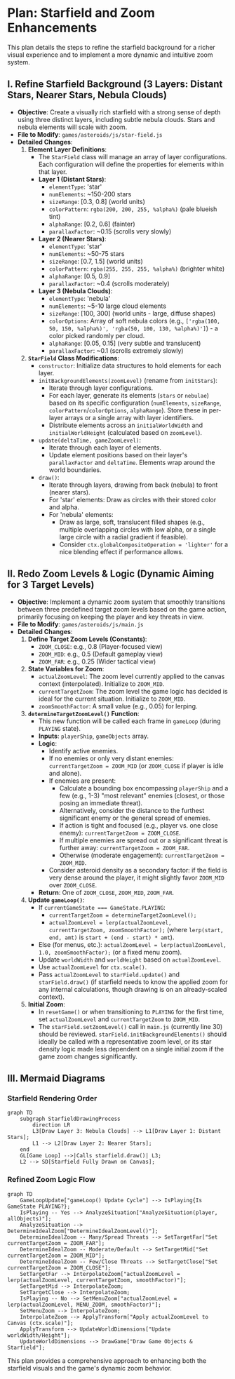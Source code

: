 # Plan: Starfield and Zoom Enhancements

This plan details the steps to refine the starfield background for a richer visual experience and to implement a more dynamic and intuitive zoom system.

## I. Refine Starfield Background (3 Layers: Distant Stars, Nearer Stars, Nebula Clouds)

*   **Objective**: Create a visually rich starfield with a strong sense of depth using three distinct layers, including subtle nebula clouds. Stars and nebula elements will scale with zoom.
*   **File to Modify**: `games/asteroids/js/star-field.js`
*   **Detailed Changes**:
    1.  **Element Layer Definitions**:
        *   The `StarField` class will manage an array of layer configurations. Each configuration will define the properties for elements within that layer.
        *   **Layer 1 (Distant Stars)**:
            *   `elementType`: 'star'
            *   `numElements`: ~150-200 stars
            *   `sizeRange`: [0.3, 0.8] (world units)
            *   `colorPattern`: `rgba(200, 200, 255, %alpha%)` (pale blueish tint)
            *   `alphaRange`: [0.2, 0.6] (fainter)
            *   `parallaxFactor`: ~0.15 (scrolls very slowly)
        *   **Layer 2 (Nearer Stars)**:
            *   `elementType`: 'star'
            *   `numElements`: ~50-75 stars
            *   `sizeRange`: [0.7, 1.5] (world units)
            *   `colorPattern`: `rgba(255, 255, 255, %alpha%)` (brighter white)
            *   `alphaRange`: [0.5, 0.9]
            *   `parallaxFactor`: ~0.4 (scrolls moderately)
        *   **Layer 3 (Nebula Clouds)**:
            *   `elementType`: 'nebula'
            *   `numElements`: ~5-10 large cloud elements
            *   `sizeRange`: [100, 300] (world units - large, diffuse shapes)
            *   `colorOptions`: Array of soft nebula colors (e.g., `['rgba(100, 50, 150, %alpha%)', 'rgba(50, 100, 130, %alpha%)']`) - a color picked randomly per cloud.
            *   `alphaRange`: [0.05, 0.15] (very subtle and translucent)
            *   `parallaxFactor`: ~0.1 (scrolls extremely slowly)
    2.  **`StarField` Class Modifications**:
        *   `constructor`: Initialize data structures to hold elements for each layer.
        *   `initBackgroundElements(zoomLevel)` (rename from `initStars`):
            *   Iterate through layer configurations.
            *   For each layer, generate its elements (`stars` or `nebulae`) based on its specific configuration (`numElements`, `sizeRange`, `colorPattern`/`colorOptions`, `alphaRange`). Store these in per-layer arrays or a single array with layer identifiers.
            *   Distribute elements across an `initialWorldWidth` and `initialWorldHeight` (calculated based on `zoomLevel`).
        *   `update(deltaTime, gameZoomLevel)`:
            *   Iterate through each layer of elements.
            *   Update element positions based on their layer's `parallaxFactor` and `deltaTime`. Elements wrap around the world boundaries.
        *   `draw()`:
            *   Iterate through layers, drawing from back (nebula) to front (nearer stars).
            *   For 'star' elements: Draw as circles with their stored color and alpha.
            *   For 'nebula' elements:
                *   Draw as large, soft, translucent filled shapes (e.g., multiple overlapping circles with low alpha, or a single large circle with a radial gradient if feasible).
                *   Consider `ctx.globalCompositeOperation = 'lighter'` for a nice blending effect if performance allows.

## II. Redo Zoom Levels & Logic (Dynamic Aiming for 3 Target Levels)

*   **Objective**: Implement a dynamic zoom system that smoothly transitions between three predefined target zoom levels based on the game action, primarily focusing on keeping the player and key threats in view.
*   **File to Modify**: `games/asteroids/js/main.js`
*   **Detailed Changes**:
    1.  **Define Target Zoom Levels (Constants)**:
        *   `ZOOM_CLOSE`: e.g., 0.8 (Player-focused view)
        *   `ZOOM_MID`: e.g., 0.5 (Default gameplay view)
        *   `ZOOM_FAR`: e.g., 0.25 (Wider tactical view)
    2.  **State Variables for Zoom**:
        *   `actualZoomLevel`: The zoom level currently applied to the canvas context (interpolated). Initialize to `ZOOM_MID`.
        *   `currentTargetZoom`: The zoom level the game logic has decided is ideal for the current situation. Initialize to `ZOOM_MID`.
        *   `zoomSmoothFactor`: A small value (e.g., 0.05) for lerping.
    3.  **`determineTargetZoomLevel()` Function**:
        *   This new function will be called each frame in `gameLoop` (during `PLAYING` state).
        *   **Inputs**: `playerShip`, `gameObjects` array.
        *   **Logic**:
            *   Identify active enemies.
            *   If no enemies or only very distant enemies: `currentTargetZoom = ZOOM_MID` (or `ZOOM_CLOSE` if player is idle and alone).
            *   If enemies are present:
                *   Calculate a bounding box encompassing `playerShip` and a few (e.g., 1-3) "most relevant" enemies (closest, or those posing an immediate threat).
                *   Alternatively, consider the distance to the furthest significant enemy or the general spread of enemies.
                *   If action is tight and focused (e.g., player vs. one close enemy): `currentTargetZoom = ZOOM_CLOSE`.
                *   If multiple enemies are spread out or a significant threat is further away: `currentTargetZoom = ZOOM_FAR`.
                *   Otherwise (moderate engagement): `currentTargetZoom = ZOOM_MID`.
            *   Consider asteroid density as a secondary factor: if the field is very dense around the player, it might slightly favor `ZOOM_MID` over `ZOOM_CLOSE`.
        *   **Return**: One of `ZOOM_CLOSE`, `ZOOM_MID`, `ZOOM_FAR`.
    4.  **Update `gameLoop()`**:
        *   If `currentGameState === GameState.PLAYING`:
            *   `currentTargetZoom = determineTargetZoomLevel();`
            *   `actualZoomLevel = lerp(actualZoomLevel, currentTargetZoom, zoomSmoothFactor);` (where `lerp(start, end, amt)` is `start + (end - start) * amt`).
        *   Else (for menus, etc.): `actualZoomLevel = lerp(actualZoomLevel, 1.0, zoomSmoothFactor);` (or a fixed menu zoom).
        *   Update `worldWidth` and `worldHeight` based on `actualZoomLevel`.
        *   Use `actualZoomLevel` for `ctx.scale()`.
        *   Pass `actualZoomLevel` to `starField.update()` and `starField.draw()` (if starfield needs to know the applied zoom for any internal calculations, though drawing is on an already-scaled context).
    5.  **Initial Zoom**:
        *   In `resetGame()` or when transitioning to `PLAYING` for the first time, set `actualZoomLevel` and `currentTargetZoom` to `ZOOM_MID`.
        *   The `starField.setZoomLevel()` call in `main.js` (currently line 30) should be reviewed. `starField.initBackgroundElements()` should ideally be called with a representative zoom level, or its star density logic made less dependent on a single initial zoom if the game zoom changes significantly.

## III. Mermaid Diagrams

### Starfield Rendering Order

```mermaid
graph TD
    subgraph StarfieldDrawingProcess
        direction LR
        L3[Draw Layer 3: Nebula Clouds] --> L1[Draw Layer 1: Distant Stars];
        L1 --> L2[Draw Layer 2: Nearer Stars];
    end
    GL[Game Loop] -->|Calls starfield.draw()| L3;
    L2 --> SD[Starfield Fully Drawn on Canvas];
```

### Refined Zoom Logic Flow

```mermaid
graph TD
    GameLoopUpdate["gameLoop() Update Cycle"] --> IsPlaying{Is GameState PLAYING?};
    IsPlaying -- Yes --> AnalyzeSituation["AnalyzeSituation(player, allObjects)"];
    AnalyzeSituation --> DetermineIdealZoom["DetermineIdealZoomLevel()"];
    DetermineIdealZoom -- Many/Spread Threats --> SetTargetFar["Set currentTargetZoom = ZOOM_FAR"];
    DetermineIdealZoom -- Moderate/Default --> SetTargetMid["Set currentTargetZoom = ZOOM_MID"];
    DetermineIdealZoom -- Few/Close Threats --> SetTargetClose["Set currentTargetZoom = ZOOM_CLOSE"];
    SetTargetFar --> InterpolateZoom["actualZoomLevel = lerp(actualZoomLevel, currentTargetZoom, smoothFactor)"];
    SetTargetMid --> InterpolateZoom;
    SetTargetClose --> InterpolateZoom;
    IsPlaying -- No --> SetMenuZoom["actualZoomLevel = lerp(actualZoomLevel, MENU_ZOOM, smoothFactor)"];
    SetMenuZoom --> InterpolateZoom;
    InterpolateZoom --> ApplyTransform["Apply actualZoomLevel to Canvas (ctx.scale)"];
    ApplyTransform --> UpdateWorldDimensions["Update worldWidth/Height"];
    UpdateWorldDimensions --> DrawGame["Draw Game Objects & Starfield"];
```

This plan provides a comprehensive approach to enhancing both the starfield visuals and the game's dynamic zoom behavior.